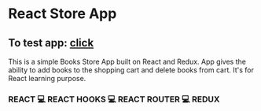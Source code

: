# React Store App

## To test app: [click](https://rejth.github.io/re-store/)

This is a simple Books Store App built on React and Redux. App gives the ability to add books to the shopping cart and delete books from cart. 
It's for React learning purpose.

### REACT 💻 REACT HOOKS 💻 REACT ROUTER 💻 REDUX
